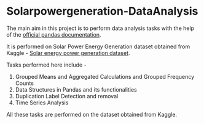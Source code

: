 # Solarpowergeneration-DataAnalysis
The main aim in this project is to perform data analysis tasks with the help of the [official pandas documentation](https://pandas.pydata.org/docs/user_guide/10min.html).

It is performed on Solar Power Energy Generation dataset obtained from Kaggle - [Solar energy power generation dataset](https://www.kaggle.com/datasets/stucom/solar-energy-power-generation-dataset).

Tasks performed here include - 
1. Grouped Means and Aggregated Calculations and Grouped Frequency Counts
2. Data Structures in Pandas and its functionalities
3. Duplication Label Detection and removal
4. Time Series Analysis

All these tasks are performed on the dataset obtained from Kaggle.